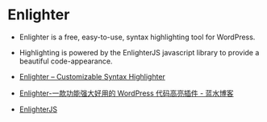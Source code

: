 # Enlighter

- Enlighter is a free, easy-to-use, syntax highlighting tool for WordPress.
- Highlighting is powered by the EnlighterJS javascript library to provide a beautiful code-appearance.

- [Enlighter &#8211; Customizable Syntax Highlighter](https://wordpress.org/plugins/enlighter/)
- [Enlighter-一款功能强大好用的 WordPress 代码高亮插件 - 蓝水博客](http://www.mobanyuan.net/blog/enlighter-customizable-syntax-highlighter.html)
- [EnlighterJS](https://enlighterjs.org/)
